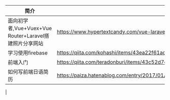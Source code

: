 |  简介   | 地址  |   |
|  ----  | ----  | ----  |
| 面向初学者,Vue+Vuex+Vue Router+Laravel搭建照片分享网站  | https://www.hypertextcandy.com/vue-laravel-tutorial-setting-up-spa-project/ |   |
| 学习使用firebase  | https://qiita.com/kohashi/items/43ea22f61ade45972881 |  
| 前端入门  | https://qiita.com/teradonburi/items/43c52d7cffc318e9b1e9 | 
| 如何写前端日语简历  | https://paiza.hatenablog.com/entry/2017/01/18/%E3%81%9D%E3%81%AE%E8%81%B7%E5%8B%99%E7%B5%8C%E6%AD%B4%E6%9B%B8%E3%81%A7%E3%80%81%E9%9D%A2%E6%8E%A5%E5%AE%98%E3%81%8C%E4%BC%9A%E3%81%84%E3%81%9F%E3%81%8F%E3%81%AA%E3%82%8B%E3%81%A8%E6%80%9D%E3%81%84
 | 

